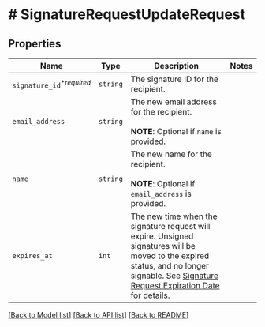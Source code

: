 # # SignatureRequestUpdateRequest



## Properties

Name | Type | Description | Notes
------------ | ------------- | ------------- | -------------
| `signature_id`<sup>*_required_</sup> | ```string``` |  The signature ID for the recipient.  |  |
| `email_address` | ```string``` |  The new email address for the recipient.<br><br>**NOTE**: Optional if `name` is provided.  |  |
| `name` | ```string``` |  The new name for the recipient.<br><br>**NOTE**: Optional if `email_address` is provided.  |  |
| `expires_at` | ```int``` |  The new time when the signature request will expire. Unsigned signatures will be moved to the expired status, and no longer signable. See [Signature Request Expiration Date](https://developers.hellosign.com/docs/signature-request/expiration/) for details.  |  |

[[Back to Model list]](../../README.md#models) [[Back to API list]](../../README.md#endpoints) [[Back to README]](../../README.md)
